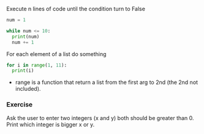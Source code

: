 Execute n lines of code until the condition turn to False
```python
num = 1

while num <= 10:
  print(num)
  num += 1
```

For each element of a list do something
```python
for i in range(1, 11):
  print(i)
```

* range is a function that return a list from the first arg to 2nd (the 2nd not included).

### Exercise
Ask the user to enter two integers (x and y) both should be greater than 0.
Print which integer is bigger x or y.
